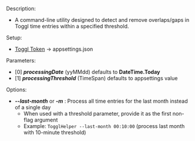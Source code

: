 Description:
  - A command-line utility designed to detect and remove overlaps/gaps in Toggl time entries within a specified threshold.

Setup:
  - [Toggl Token](https://support.toggl.com/en/articles/3116844-where-is-my-api-key-located) -> appsettings.json

Parameters:
  - [0] ***processingDate*** (yyMMdd) defaults to **DateTime.Today**
  - [1] ***processingThreshold*** (TimeSpan) defaults to appsettings value

Options:
  - ***--last-month*** or ***-m*** : Process all time entries for the last month instead of a single day
    - When used with a threshold parameter, provide it as the first non-flag argument
    - Example: `TogglHelper --last-month 00:10:00` (process last month with 10-minute threshold)
